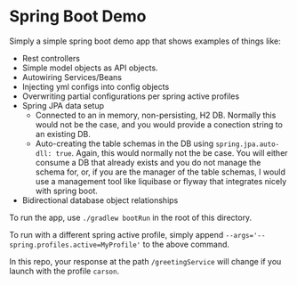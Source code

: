 # Spring Boot Demo

Simply a simple spring boot demo app that shows examples of things like:

- Rest controllers
- Simple model objects as API objects.
- Autowiring Services/Beans
- Injecting yml configs into config objects
- Overwriting partial configurations per spring active profiles
- Spring JPA data setup
  - Connected to an in memory, non-persisting, H2 DB. Normally this would not be the case, and you would provide a conection string to an existing DB.
  - Auto-creating the table schemas in the DB using `spring.jpa.auto-dll: true`. Again, this would normally not the be case. You will either consume a DB that already exists and you do not manage the schema for, or, if you are the manager of the table schemas, I would use a management tool like liquibase or flyway that integrates nicely with spring boot.
- Bidirectional database object relationships

To run the app, use `./gradlew bootRun` in the root of this directory.

To run with a different spring active profile, simply append `--args='--spring.profiles.active=MyProfile'` to the above command.

In this repo, your response at the path `/greetingService` will change if you launch with the profile `carson`.
